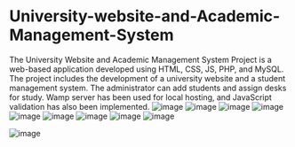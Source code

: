 # University-website-and-Academic-Management-System
The University Website and Academic Management System Project is a web-based application developed using HTML, CSS, JS, PHP, and MySQL. The project includes the development of a university website and a student management system. The administrator can add students and assign desks for study.
Wamp server has been used for local hosting, and JavaScript validation has also been implemented.
![image](https://github.com/Apa-rna/University-website-and-Academic-Management-System/assets/74657132/4f079e3f-1826-4296-ab4f-d4e73314f5dd)
![image](https://github.com/Apa-rna/University-website-and-Academic-Management-System/assets/74657132/4f100e82-54f4-4369-9369-4d35e7bbb770)
![image](https://github.com/Apa-rna/University-website-and-Academic-Management-System/assets/74657132/80ea7529-0036-42ec-b6f6-3939218f9faa)
![image](https://github.com/Apa-rna/University-website-and-Academic-Management-System/assets/74657132/145c923f-7846-45d9-91c4-91e00b5bc219)
![image](https://github.com/Apa-rna/University-website-and-Academic-Management-System/assets/74657132/a16442b6-4ed7-4bde-93bf-b84bd110813d)
![image](https://github.com/Apa-rna/University-website-and-Academic-Management-System/assets/74657132/41c0de54-dbcc-4a92-a7a6-9c13f4aa4287)
![image](https://github.com/Apa-rna/University-website-and-Academic-Management-System/assets/74657132/62e91300-d0e0-468d-b6ba-c790a9b53158)
![image](https://github.com/Apa-rna/University-website-and-Academic-Management-System/assets/74657132/ba7f78f4-9007-4dfc-bd95-074a8c5ea80a)
![image](https://github.com/Apa-rna/University-website-and-Academic-Management-System/assets/74657132/5485537f-26be-495f-8a0d-824d6ba4d396)

![image](https://github.com/Apa-rna/University-website-and-Academic-Management-System/assets/74657132/5758fc65-e108-491b-8cc7-751d0be00133)







